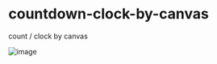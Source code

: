 # countdown-clock-by-canvas
count / clock by canvas

![image](countdown-clock-by-canvas/canvas.png)
